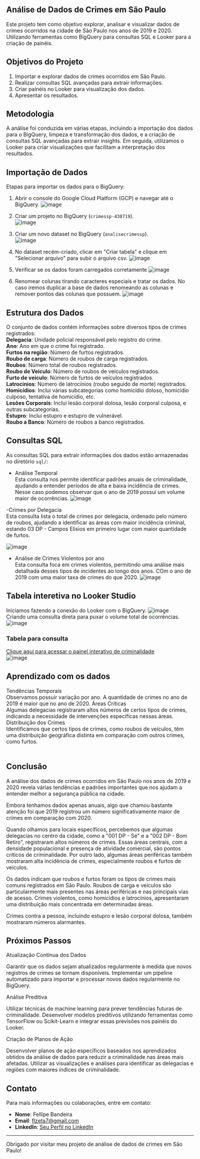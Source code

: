 ## Análise de Dados de Crimes em São Paulo

Este projeto tem como objetivo explorar, analisar e visualizar dados de crimes ocorridos na cidade de São Paulo nos anos de 2019 e 2020.
Utilizando ferramentas como BigQuery para consultas SQL e Looker para a criação de painéis.
</br>

## Objetivos do Projeto
1. Importar e explorar dados de crimes ocorridos em São Paulo.
2. Realizar consultas SQL avançadas para extrair informações.
3. Criar painéis no Looker para visualização dos dados.
4. Apresentar os resultados.

## Metodologia
A análise foi conduzida em várias etapas, incluindo a importação dos dados para o BigQuery, limpeza e transformação dos dados, e a criação de consultas SQL avançadas para extrair insights. Em seguida, utilizamos o Looker para criar visualizações que facilitam a interpretação dos resultados.

## Importação de Dados

Etapas para importar os dados para o BigQuery:

1. Abrir o console do Google Cloud Platform (GCP) e navegar até o BigQuery.
 ![image](https://github.com/user-attachments/assets/252ce06e-1ec1-42a6-a4f2-94437b538f57)


2. Criar um projeto no BigQuery (`crimessp-430719`).</br>
 ![image](https://github.com/user-attachments/assets/c4dcbe57-a1d7-4ec1-8ea9-095cf25fc22f)

3. Criar um novo dataset no BigQuery (`analisecrimessp`).</br>
![image](https://github.com/user-attachments/assets/b7a67c69-b30a-4b99-a0c2-849dd85ac5c3)


4. No dataset recém-criado, clicar em "Criar tabela" e clique em "Selecionar arquivo" para subir o arquivo csv.
![image](https://github.com/user-attachments/assets/2e24dd3d-fe35-4a92-acad-96601598ae58)

5. Verificar se os dados foram carregados corretamente
![image](https://github.com/user-attachments/assets/2a0a2a13-e112-4a73-b2ee-39a866f2efd7)

6. Renomear colunas tirando caracteres especiais e tratar os dados. No caso iremos duplicar a base de dados renomeando as colunas e remover pontos das colunas que possuem.
![image](https://github.com/user-attachments/assets/1f33f0b5-a202-406a-8da7-a451ee80dc3a)


## Estrutura dos Dados
O conjunto de dados contém informações sobre diversos tipos de crimes registrados:
</br>
**Delegacia**: Unidade policial responsável pelo registro do crime.</br>
**Ano**: Ano em que o crime foi registrado.</br>
**Furtos na região**: Número de furtos registrados.</br>
**Roubo de carga**: Número de roubos de carga registrados.</br>
**Roubos**: Número total de roubos registrados.</br>
**Roubo de Veiculo**: Número de roubos de veículos registrados.</br>
**Furto de veiculo**: Número de furtos de veículos registrados.</br>
**Latrocinios**: Número de latrocínios (roubo seguido de morte) registrados.</br>
**Homicídios**: Inclui várias subcategorias como homicídio doloso, homicídio culposo, tentativa de homicídio, etc.</br>
**Lesões Corporais**: Inclui lesão corporal dolosa, lesão corporal culposa, e outras subcategorias.</br>
**Estupro**: Inclui estupro e estupro de vulnerável.</br>
**Roubo a Banco**: Número de roubos a banco registrados.</br>



## Consultas SQL

As consultas SQL  para extrair informações dos dados estão armazenadas no diretório `sql/`:

- Análise Temporal</br>
  Esta consulta nos permite identificar padrões anuais de criminalidade, ajudando a entender períodos de alta e baixa incidência de crimes. Nesse caso podemos observar que o ano de 2019 possui um volume maior de ocorrências.
![image](https://github.com/user-attachments/assets/eaa304cf-b02e-4d66-acd2-4da88d2e6a96)


-Crimes por Delegacia</br>
 Esta consulta lista o total de crimes por delegacia, ordenado pelo número de roubos, ajudando a identificar as áreas com maior incidência criminal, estando 03 DP - Campos Elisios em primeiro lugar com maior quantidade de furtos.
 
![image](https://github.com/user-attachments/assets/3973e3e3-8bd9-4920-b335-aac859cf2b9b)

- Análise de Crimes Violentos por ano</br>
 Esta consulta foca em crimes violentos, permitindo uma análise mais detalhada desses tipos de incidentes ao longo dos anos. COm o ano de 2019 com uma maior taxa de crimes do que 2020.
![image](https://github.com/user-attachments/assets/b7971b83-11a5-4d6f-9f45-bae6ace30118)

## Tabela interetiva no Looker Studio
Iniciamos fazendo a conexão do Looker com o BigQuery.
![image](https://github.com/user-attachments/assets/4ff7fe6d-f1b7-4556-81b8-6c221375b43d)
</br>
Criando uma consulta direta para puxar o volume total de ocorrèncias.
![image](https://github.com/user-attachments/assets/426ce6e4-e2d1-466b-a93a-5f9617af4799)


### Tabela para consulta

<a href="https://lookerstudio.google.com/embed/reporting/1a8a2dce-4035-440e-9834-c47d4b854cdb/page/W3G7D" target="_blank">Clique aqui para acessar o painel interativo de criminalidade</a>
</br>
![image](https://github.com/user-attachments/assets/e04904c2-f41f-4ff4-9f03-dbbbc0b479b7)




## Aprendizado com os dados

Tendências Temporais</br>
Observamos  possuir variação por ano. A quantidade de crimes no ano de 2019 é maior que no ano de 2020.
Áreas Críticas</br>
Algumas delegacias registraram  altos números de certos tipos de crimes, indicando a necessidade de intervenções específicas nessas áreas.
Distribuição dos Crimes</br>
Identificamos que certos tipos de crimes, como roubos de veículos, têm uma distribuição geográfica distinta em comparação com outros crimes, como furtos.</br>
</br>
## Conclusão
A análise dos dados de crimes ocorridos em São Paulo nos anos de 2019 e 2020 revela várias tendências e padrões importantes que nos ajudam a entender melhor a segurança pública na cidade.

Embora tenhamos dados apenas anuais, algo que chamou bastante atenção foi que 2019 registrou um número significativamente maior de crimes em comparação com 2020.

Quando olhamos para locais específicos, percebemos que algumas delegacias no centro da cidade, como a "001 DP - Sé" e a "002 DP - Bom Retiro", registraram altos números de crimes. Essas áreas centrais, com a densidade populacional e presença de atividade comercial, são pontos críticos de criminalidade. Por outro lado, algumas áreas periféricas também mostraram alta incidência de crimes, especialmente roubos e furtos de veículos.

Os dados indicam que roubos e furtos foram os tipos de crimes mais comuns registrados em São Paulo. Roubos de carga e veículos são particularmente mais presentes nas áreas periféricas e nas principais vias de acesso. Crimes violentos, como homicídios e latrocínios, apresentaram uma distribuição mais concentrada em determinadas áreas.

Crimes contra a pessoa, incluindo estupro e lesão corporal dolosa, também mostraram números alarmantes.

## Próximos Passos
Atualização Contínua dos Dados

Garantir que os dados sejam atualizados regularmente à medida que novos registros de crimes se tornam disponíveis.
Implementar um pipeline automatizado para importar e processar novos dados regularmente no BigQuery.

Análise Preditiva

Utilizar técnicas de machine learning para prever tendências futuras de criminalidade.
Desenvolver modelos preditivos utilizando ferramentas como TensorFlow ou Scikit-Learn e integrar essas previsões nos painéis do Looker.

Criação de Planos de Ação

Desenvolver planos de ação específicos baseados nos aprendizados obtidos da análise de dados para reduzir a criminalidade nas áreas mais afetadas.
Utilizar as visualizações e análises para identificar as delegacias e regiões com maiores índices de criminalidade.

## Contato
Para mais informações ou colaborações, entre em contato:
- **Nome**: Fellipe Bandeira
- **Email**: flzeta7@gmail.com
- **LinkedIn**: [Seu Perfil no LinkedIn](https://www.linkedin.com/in/fellipe-bandeira)

---

Obrigado por visitar meu projeto de análise de dados de crimes em São Paulo!
